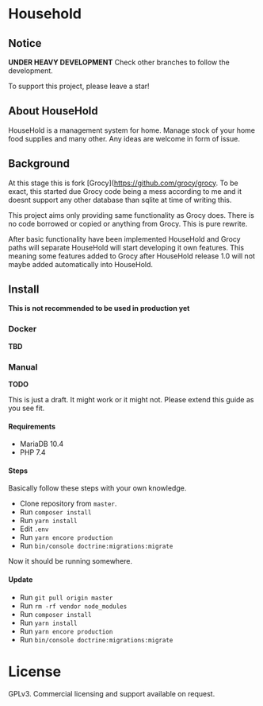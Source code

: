 # Household

## Notice 
**UNDER HEAVY DEVELOPMENT**
Check other branches to follow the development.

To support this project, please leave a star!

## About HouseHold

HouseHold is a management system for home. Manage stock of your home
food supplies and many other. Any ideas are welcome in form of issue.

## Background

At this stage this is fork [Grocy](https://github.com/grocy/grocy.
To be exact, this started due Grocy code being a mess according to me
and it doesnt support any other database than sqlite at time of writing this.

This project aims only providing same functionality as Grocy does.
There is no code borrowed or copied or anything from Grocy. This is
pure rewrite.

After basic functionality have been implemented HouseHold and Grocy paths
will separate HouseHold will start developing it own features. This meaning
some features added to Grocy after HouseHold release 1.0 will not maybe
added automatically into HouseHold.

## Install
**This is not recommended to be used in production yet**

### Docker
**TBD**

### Manual
**TODO**

This is just a draft. It might work or it might not. Please
extend this guide as you see fit.

#### Requirements
- MariaDB 10.4
- PHP 7.4

#### Steps
Basically follow these steps with your own knowledge.
- Clone repository from `master`.
- Run `composer install`
- Run `yarn install`
- Edit `.env`
- Run `yarn encore production`
- Run `bin/console doctrine:migrations:migrate`

Now it should be running somewhere.

#### Update

- Run `git pull origin master`
- Run `rm -rf vendor node_modules`
- Run `composer install`
- Run `yarn install`
- Run `yarn encore production`
- Run `bin/console doctrine:migrations:migrate`

# License
GPLv3. Commercial licensing and support available on request.
